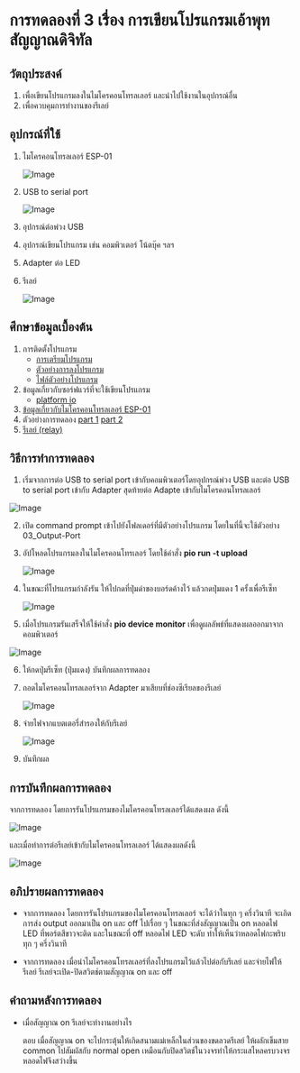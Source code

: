 # การทดลองที่ 3 เรื่อง การเขียนโปรแกรมเอ้าพุทสัญญาณดิจิทัล
## วัตถุประสงค์
1. เพื่อเขียนโปรแกรมลงในไมโครคอนโทรลเลอร์ และนำไปใช้งานในอุปกรณ์อื่น
2. เพื่อควบคุมการทำงานของรีเลย์

## อุปกรณ์ที่ใช้
1. ไมโครคอนโทรลเลอร์ ESP-01

   ![Image](https://cdn-images-1.medium.com/max/1200/1*RMM4luR-BC8yrsDbmSlkBA.png)

2. USB to serial port

   ![Image](https://daneshjookit.com/5924-home_default/esp8266-to-usb.jpg)

3. อุปกรณ์ต่อพ่วง USB
4. อุปกรณ์เขียนโปรแกรม เช่น คอมพิวเตอร์ โน้ตบุ๊ค ฯลฯ
5. Adapter ต่อ LED
6. รีเลย์

   ![Image](https://github.com/Nana-Nan/image/blob/main/3-6.jpg)

## ศึกษาข้อมูลเบื้องต้น
1. การติดตั้งโปรแกรม
   * [การเตรียมโปรแกรม](https://youtu.be/9aF0upI9Gic)
   * [ตัวอย่างการลงโปรแกรม](https://youtu.be/ocrGdJoP90Y)
   * [ไฟล์ตัวอย่างโปรแกรม](https://github.com/choompol-boonmee/lab63b/tree/master/examples)
2. ข้อมูลเกี่ยวกับซอร์ฟแวร์ที่จะใช้เขียนโปรแกรม  
   * [platform io](https://platformio.org/)
3. [ข้อมูลเกี่ยวกับไมโครคอนโทรลเลอร์ ESP-01](https://docs.platformio.org/en/latest/boards/espressif8266/esp01_1m.html)
4. ตัวอย่างการทดลอง
   [part 1](https://youtu.be/6JnhaUILGuw)
   [part 2](https://youtu.be/nFqoZT26U5k)
5. [รีเลย์ (relay)](http://www.psptech.co.th/%E0%B8%A3%E0%B8%B5%E0%B9%80%E0%B8%A5%E0%B8%A2%E0%B9%8Crelay%E0%B8%84%E0%B8%B7%E0%B8%AD%E0%B8%AD%E0%B8%B0%E0%B9%84%E0%B8%A3-15696.page)

## วิธีการทำการทดลอง
1. เริ่มจากการต่อ USB to serial port เข้ากับคอมพิวเตอร์โดยอุปกรณ์พ่วง USB และต่อ USB to serial port เข้ากับ Adapter สุดท้ายต่อ Adapte เข้ากับไมโครคอนโทรลเลอร์
  
  ![Image](https://github.com/Nana-Nan/image/blob/main/3-1.jpg)

2. เปิด command prompt เข้าไปยังโฟลเดอร์ที่มีตัวอย่างโปรแกรม โดยในที่นี้จะใช้ตัวอย่าง 03_Output-Port

3. อัปโหลดโปรแกรมลงในไมโครคอนโทรเลอร์ โดยใช้คำสั่ง **pio run -t upload**
   
   ![Image](https://github.com/Nana-Nan/image/blob/main/3-2.jpg)

4. ในขณะที่โปรแกรมกำลังรัน ให้ไปกดที่ปุ่มดำของบอร์ดค้างไว้ แล้วกดปุ่มแดง 1 ครั้งเพื่อรีเซ็ท
   
   ![Image](https://github.com/Nana-Nan/image/blob/main/3-3.jpg)

5. เมื่อโปรแกรมรันเสร็จให้ใช้คำสั่ง **pio device monitor** เพื่อดูผลลัพธ์ที่แสดงผลออกมาจากคอมพิวเตอร์
  
  ![Image](https://github.com/Nana-Nan/image/blob/main/3-4.jpg)

6. ให้กดปุ่มรีเซ็ท (ปุ่มแดง) บันทึกผลการทดลอง

7. ถอดไมโครคอนโทรลเลอร์จาก Adapter มาเสียบที่ช่องซีเรียลของรีเลย์
   
   ![Image](https://github.com/Nana-Nan/image/blob/main/3-7.jpg)

8. จ่ายไฟจากแบตเตอรี่สำรองให้กับรีเลย์
   
   ![Image](https://github.com/Nana-Nan/image/blob/main/3-1.jpg)

9. บันทึกผล

## การบันทึกผลการทดลอง
   จากการทดลอง โดยการรันโปรแกรมของไมโครคอนโทรลเลอร์ได้แสดงผล ดังนี้
   
   ![Image](https://github.com/Nana-Nan/image/blob/main/3-5.jpg)
   
   และเมื่อทำการต่อรีเลย์เข้ากับไมโครคอนโทรลเลอร์ ได้แสดงผลดังนี้
   
   ![Image](https://github.com/Nana-Nan/image/blob/main/3-8.jpg)

## อภิปรายผลการทดลอง
* จากการทดลอง โดยการรันโปรแกรมของไมโครคอนโทรลเลอร์ จะได้ว่าในทุก ๆ ครึ่งวินาที จะเกิดการส่ง output ออกมาเป็น on และ off ไปเรื่อย ๆ ในขณะที่ส่งสัญญาณเป็น on หลอดไฟ LED ที่พอร์ตสีขาวจะติด และในขณะที่ off หลอดไฟ LED จะดับ ทำให้เห็นว่าหลอดไฟกะพริบทุก ๆ ครึ่งวินาที

* จากการทดลอง เมื่อนำไมโครคอนโทรลเลอร์ที่ลงโปรแกรมไว้แล้วไปต่อกับรีเลย์ และจ่ายไฟให้รีเลย์ รีเลย์จะเปิด-ปิดสวิตช์ตามสัญญาณ on และ off  
   
## คำถามหลังการทดลอง
* เมื่อสัญญาณ on รีเลย์จะทำงานอย่างไร

   ตอบ เมื่อสัญญาณ on จะไปกระตุ้นให้เกิดสนามแม่เหล็กในส่วนของขดลวดรีเลย์ ให้ผลักเข็มสาย common ไปสัมผัสกับ normal open เหมือนกับปิดสวิตช์ในวงจรทำให้กระแสไหลครบวงจร หลอดไฟจึงสว่างขึ้น
